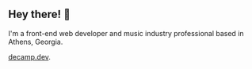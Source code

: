 ## Hey there! 👋

I'm a front-end web developer and music industry professional based in Athens, Georgia.

[decamp.dev](https://decamp.dev).
